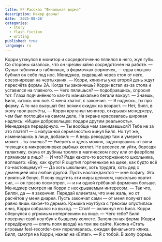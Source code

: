 ```yaml
---
title: FF Рассказ "Финальная форма"
description: Нахер формы!
date: '2025-08-26'
categories:
  - story
  - flash fiction
  - writing
published: true
language: ru
---
```

Корри уткнулся в монитор и сосредоточенно пялился в него, жуя губы. Со стороны казалось, что он чрезвычайно сосредоточен на работе.
— Сучьи таблички в табличках, в формочках формочек, — едва слышно бубнил он себе под нос. Менеджер, сидевший через стол от него, срезонировал на чертыхания.
— Корри, клиенты уже второй день ждут пересчёта формы 2А. Когда ты закончишь?
Корри встал из-за стола и уставился на главного.
— Чего пялишься? — подобравшись, спросил тот. Глаза подчинённого как-то маниакально бегали вокруг.
— Знаешь, Билл, катись оно всё. С меня хватит, я закончил.
— Я надеюсь, ты про форму. А то нас высушат без всяких скидок на возраст.
— Нет, Билл, в жопу твои расчёты, — Корри крутанул монитор, открывая менеджеру, чем был поглощён на самом деле.
На экране красовалась широкая надпись: «Ищем добровольцев: подари другим реальность». Менеджера передёрнуло.
— Ты вообще чем занимаешься?! Тебе не за это платят! — с напускной серьёзностью кинул Билл. Но тут же, изменившись в лице, добавил: — А ведь рекордер там и умереть может… ты знаешь?
— Умереть и здесь можно, задохнувшись от вони тлеющих в микроволновке рыбных котлет. Не веселее ли уйти, бороздя галактику, скача от дубины тролля в магическом лесу или от фаербола прямиком в лицо?
— И что? Ради какого-то восторженного школьника, вопящего: «Вау, как круто! Я ощутил горяченькое на щеке, как будто всё по-настоящему»?
— Да хоть школьник, хоть трудяга, хоть дед с деменцией или любой другой. Пусть наслаждаются — мне пофигу. Это приятный бонус. Я хочу ощутить эти миры целиком, насколько хватит сил, — он грозно посмотрел, — и ни одной грёбаной формочки больше.
Менеджер смотрел на Корри с нескрываемым интересом.
— Так что, Билли, да — я закончил. Передай клиентам, что мне жаль, но от расчётов у меня диарея. Пусть закончат сами — от меня получат всё равно лишь какое-то дерьмо.
Крышка ноутбука с треском опустилась вниз, Корри собрался на выход.
— Стой! — окликнул его Билл.
Корри обернулся с угрюмым нетерпением на лице.
— Чего тебе?
Билл повернул свой ноутбук к бывшему коллеге. Заполненная форма (Корри передёрнуло — опять поля ввода) на том же сайте. Кнопка «Стать игровым feel-recorder-ом» переливалась, ожидая финального клика. Билл, смотря на Корри, нажал на «Enter».
— Я с тобой. В жопу формы.